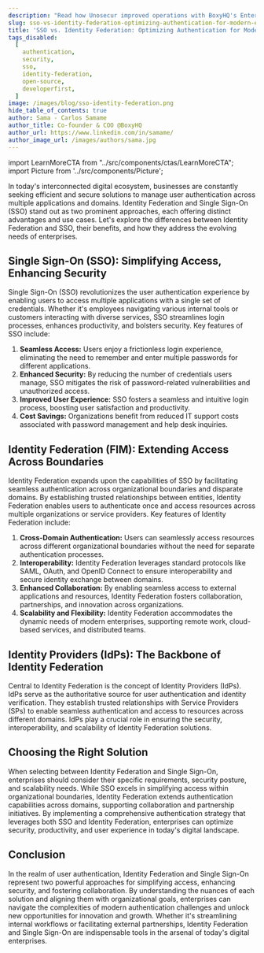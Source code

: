 ```yaml
---
description: "Read how Unosecur improved operations with BoxyHQ's Enterprise SSO, enhancing security and streamlining access in our case study."
slug: sso-vs-identity-federation-optimizing-authentication-for-modern-enterprises
title: 'SSO vs. Identity Federation: Optimizing Authentication for Modern Enterprises'
tags_disabled:
  [
    authentication,
    security,
    sso,
    identity-federation,
    open-source,
    developerfirst,
  ]
image: /images/blog/sso-identity-federation.png
hide_table_of_contents: true
author: Sama - Carlos Samame
author_title: Co-founder & COO @BoxyHQ
author_url: https://www.linkedin.com/in/samame/
author_image_url: /images/authors/sama.jpg
---
```


import LearnMoreCTA from "../src/components/ctas/LearnMoreCTA";
import Picture from '../src/components/Picture';

In today's interconnected digital ecosystem, businesses are constantly seeking efficient and secure solutions to manage user authentication across multiple applications and domains. Identity Federation and Single Sign-On (SSO) stand out as two prominent approaches, each offering distinct advantages and use cases. Let's explore the differences between Identity Federation and SSO, their benefits, and how they address the evolving needs of enterprises.

## Single Sign-On (SSO): Simplifying Access, Enhancing Security

Single Sign-On (SSO) revolutionizes the user authentication experience by enabling users to access multiple applications with a single set of credentials. Whether it's employees navigating various internal tools or customers interacting with diverse services, SSO streamlines login processes, enhances productivity, and bolsters security. Key features of SSO include:

1. **Seamless Access:** Users enjoy a frictionless login experience, eliminating the need to remember and enter multiple passwords for different applications.
2. **Enhanced Security:** By reducing the number of credentials users manage, SSO mitigates the risk of password-related vulnerabilities and unauthorized access.
3. **Improved User Experience:** SSO fosters a seamless and intuitive login process, boosting user satisfaction and productivity.
4. **Cost Savings:** Organizations benefit from reduced IT support costs associated with password management and help desk inquiries.

## Identity Federation (FIM): Extending Access Across Boundaries

Identity Federation expands upon the capabilities of SSO by facilitating seamless authentication across organizational boundaries and disparate domains. By establishing trusted relationships between entities, Identity Federation enables users to authenticate once and access resources across multiple organizations or service providers. Key features of Identity Federation include:

1. **Cross-Domain Authentication:** Users can seamlessly access resources across different organizational boundaries without the need for separate authentication processes.
2. **Interoperability:** Identity Federation leverages standard protocols like SAML, OAuth, and OpenID Connect to ensure interoperability and secure identity exchange between domains.
3. **Enhanced Collaboration:** By enabling seamless access to external applications and resources, Identity Federation fosters collaboration, partnerships, and innovation across organizations.
4. **Scalability and Flexibility:** Identity Federation accommodates the dynamic needs of modern enterprises, supporting remote work, cloud-based services, and distributed teams.

<Picture alt="Illustration of Single Sign-On and Identity Federation process with five icons representing a user, secure cloud, sync, email, and computer." pictureSrc="/images/blog/sso-fim" height="582" width="800" />

## Identity Providers (IdPs): The Backbone of Identity Federation

Central to Identity Federation is the concept of Identity Providers (IdPs). IdPs serve as the authoritative source for user authentication and identity verification. They establish trusted relationships with Service Providers (SPs) to enable seamless authentication and access to resources across different domains. IdPs play a crucial role in ensuring the security, interoperability, and scalability of Identity Federation solutions.

## Choosing the Right Solution

When selecting between Identity Federation and Single Sign-On, enterprises should consider their specific requirements, security posture, and scalability needs. While SSO excels in simplifying access within organizational boundaries, Identity Federation extends authentication capabilities across domains, supporting collaboration and partnership initiatives. By implementing a comprehensive authentication strategy that leverages both SSO and Identity Federation, enterprises can optimize security, productivity, and user experience in today's digital landscape.

<LearnMoreCTA label="Learn more about BoxyHQ's Products" url="/products/overview" />

## Conclusion

In the realm of user authentication, Identity Federation and Single Sign-On represent two powerful approaches for simplifying access, enhancing security, and fostering collaboration. By understanding the nuances of each solution and aligning them with organizational goals, enterprises can navigate the complexities of modern authentication challenges and unlock new opportunities for innovation and growth. Whether it's streamlining internal workflows or facilitating external partnerships, Identity Federation and Single Sign-On are indispensable tools in the arsenal of today's digital enterprises.
